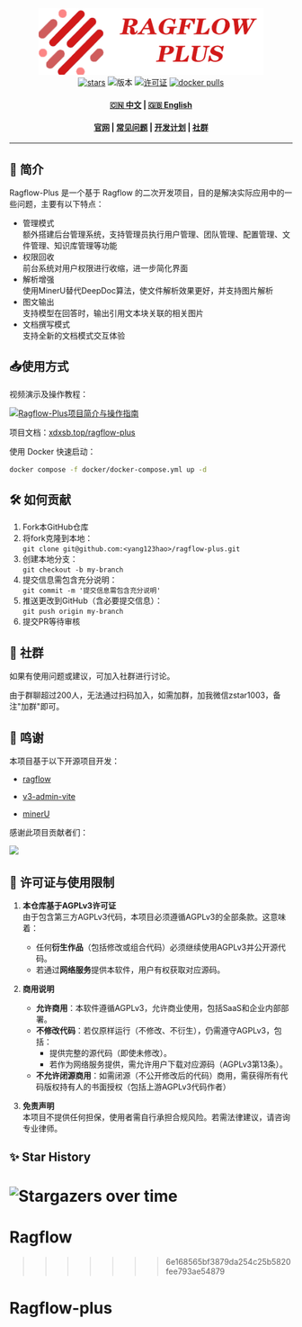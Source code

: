 <div align="center">
  <img src="docs/images/ragflow-plus.png" width="400" alt="Ragflow-Plus">
</div>

<div align="center">
  <a href="https://github.com/zstar1003/ragflow-plus/stargazers"><img src="https://img.shields.io/github/stars/zstar1003/ragflow-plus?style=social" alt="stars"></a>
  <img src="https://img.shields.io/badge/版本-0.4.3-blue" alt="版本">
  <a href="LICENSE"><img src="https://img.shields.io/badge/许可证-AGPL3.0-green" alt="许可证"></a>
  <a href="https://hub.docker.com/r/zstar1003/ragflowplus/tags"><img src="https://img.shields.io/docker/pulls/zstar1003/ragflowplus" alt="docker pulls"></a>

  <h4>
    <a href="README.md">🇨🇳 中文</a>
    <span> | </span>
    <a href="README_EN.md">🇬🇧 English</a>
  </h4>
</div>

<h4 align="center">
  <a href="https://xdxsb.top/ragflow-plus">官网</a> |
  <a href="docs/faq.md">常见问题</a> |
  <a href="docs/plan.md">开发计划</a> |
  <a href="docs/images/group.jpg">社群</a>
</h4>

---

## 🌟 简介

Ragflow-Plus 是一个基于 Ragflow 的二次开发项目，目的是解决实际应用中的一些问题，主要有以下特点：

- 管理模式  
额外搭建后台管理系统，支持管理员执行用户管理、团队管理、配置管理、文件管理、知识库管理等功能
- 权限回收  
前台系统对用户权限进行收缩，进一步简化界面
- 解析增强  
使用MinerU替代DeepDoc算法，使文件解析效果更好，并支持图片解析
- 图文输出  
支持模型在回答时，输出引用文本块关联的相关图片
- 文档撰写模式  
支持全新的文档模式交互体验

## 📥使用方式

视频演示及操作教程：

[![Ragflow-Plus项目简介与操作指南](https://i0.hdslb.com/bfs/archive/f7d8da4a112431af523bfb64043fe81da7dad8ee.jpg@672w_378h_1c.avif)](https://www.bilibili.com/video/BV1UJLezaEEE)

项目文档：[xdxsb.top/ragflow-plus](https://xdxsb.top/ragflow-plus)

使用 Docker 快速启动：
```bash
docker compose -f docker/docker-compose.yml up -d
```

## 🛠️ 如何贡献

1. Fork本GitHub仓库
2. 将fork克隆到本地：  
`git clone git@github.com:<yang123hao>/ragflow-plus.git`
3. 创建本地分支：  
`git checkout -b my-branch`
4. 提交信息需包含充分说明：  
`git commit -m '提交信息需包含充分说明'`
5. 推送更改到GitHub（含必要提交信息）：  
`git push origin my-branch`
6. 提交PR等待审核

## 📄 社群

如果有使用问题或建议，可加入社群进行讨论。

由于群聊超过200人，无法通过扫码加入，如需加群，加我微信zstar1003，备注"加群"即可。

## 🚀 鸣谢

本项目基于以下开源项目开发：

- [ragflow](https://github.com/infiniflow/ragflow)

- [v3-admin-vite](https://github.com/un-pany/v3-admin-vite)

- [minerU](https://github.com/opendatalab/MinerU)

感谢此项目贡献者们：

<a href="https://github.com/zstar1003/ragflow-plus/graphs/contributors">
  <img src="https://contrib.rocks/image?repo=zstar1003/ragflow-plus" />
</a>


## 📜  许可证与使用限制
1. **本仓库基于AGPLv3许可证**  
   由于包含第三方AGPLv3代码，本项目必须遵循AGPLv3的全部条款。这意味着：
   - 任何**衍生作品**（包括修改或组合代码）必须继续使用AGPLv3并公开源代码。  
   - 若通过**网络服务**提供本软件，用户有权获取对应源码。

2. **商用说明**  
   - **允许商用**：本软件遵循AGPLv3，允许商业使用，包括SaaS和企业内部部署。
   - **不修改代码**：若仅原样运行（不修改、不衍生），仍需遵守AGPLv3，包括：  
     - 提供完整的源代码（即使未修改）。  
     - 若作为网络服务提供，需允许用户下载对应源码（AGPLv3第13条）。
   - **不允许闭源商用**：如需闭源（不公开修改后的代码）商用，需获得所有代码版权持有人的书面授权（包括上游AGPLv3代码作者）  

3. **免责声明**  
   本项目不提供任何担保，使用者需自行承担合规风险。若需法律建议，请咨询专业律师。
   
## ✨ Star History

![Stargazers over time](https://starchart.cc/zstar1003/ragflow-plus.svg)
=======
# Ragflow
>>>>>>> 6e168565bf3879da254c25b5820fee793ae54879
# Ragflow-plus
